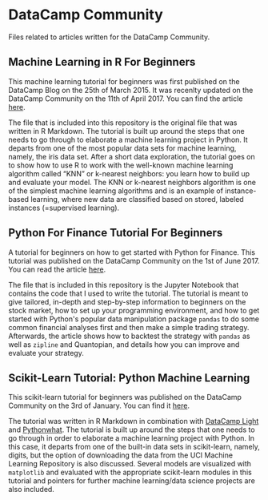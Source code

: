 # DataCamp Community

Files related to articles written for the DataCamp Community.

## Machine Learning in R For Beginners
This machine learning tutorial for beginners was first published on the DataCamp Blog on the 25th of March 2015. It was recenlty updated on the DataCamp Community on the 11th of April 2017. You can find the article [here](https://www.datacamp.com/community/tutorials/machine-learning-in-r).

The file that is included into this repository is the original file that was written in R Markdown. The tutorial is built up around the steps that one needs to go through to elaborate a machine learning project in Python. It departs from one of the most popular data sets for machine learning, namely, the iris data set. After a short data exploration, the tutorial goes on to show how to use R to work with the well-known machine learning algorithm called “KNN” or k-nearest neighbors: you learn how to build up and evaluate your model. The KNN or k-nearest neighbors algorithm is one of the simplest machine learning algorithms and is an example of instance-based learning, where new data are classified based on stored, labeled instances (=supervised learning). 

## Python For Finance Tutorial For Beginners
A tutorial for beginners on how to get started with Python for Finance. This tutorial was published on the DataCamp Community on the 1st of June 2017. You can read the article [here](https://www.datacamp.com/community/tutorials/finance-python-trading). 

The file that is included in this repository is the Jupyter Notebook that contains the code that I used to write the tutorial. The tutorial is meant to give tailored, in-depth and step-by-step information to beginners on the stock market, how to set up your programming environment, and how to get started with Python's popular data manipulation package `pandas` to do some common financial analyses first and then make a simple trading strategy. Afterwards, the article shows how to backtest the strategy with `pandas` as well as `zipline` and Quantopian, and details how you can improve and evaluate your strategy.

## Scikit-Learn Tutorial: Python Machine Learning
This scikit-learn tutorial for beginners was published on the DataCamp Community on the 3rd of January. 
You can find it [here](https://www.datacamp.com/community/tutorials/machine-learning-python). 

The tutorial was written in R Markdown in combination with [DataCamp Light](https://github.com/datacamp/datacamp-light) and [Pythonwhat](https://github.com/datacamp/pythonwhat). The tutorial is built up around the steps that one needs to go through in order to elaborate a machine learning project with Python. In this case, it departs from one of the built-in data sets in scikit-learn, namely, digits, but the option of downloading the data from the UCI Machine Learning Repository is also discussed. Several models are visualized with `matplotlib` and evaluated with the appropriate scikit-learn modules in this tutorial and pointers for further machine learning/data science projects are also included. 

